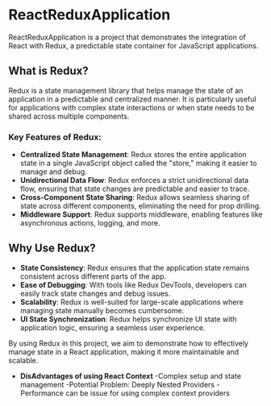 # ReactReduxApplication

ReactReduxApplication is a project that demonstrates the integration of React with Redux, a predictable state container for JavaScript applications.

## What is Redux?

Redux is a state management library that helps manage the state of an application in a predictable and centralized manner. It is particularly useful for applications with complex state interactions or when state needs to be shared across multiple components.

### Key Features of Redux:
- **Centralized State Management**: Redux stores the entire application state in a single JavaScript object called the "store," making it easier to manage and debug.
- **Unidirectional Data Flow**: Redux enforces a strict unidirectional data flow, ensuring that state changes are predictable and easier to trace.
- **Cross-Component State Sharing**: Redux allows seamless sharing of state across different components, eliminating the need for prop drilling.
- **Middleware Support**: Redux supports middleware, enabling features like asynchronous actions, logging, and more.

## Why Use Redux?

- **State Consistency**: Redux ensures that the application state remains consistent across different parts of the app.
- **Ease of Debugging**: With tools like Redux DevTools, developers can easily track state changes and debug issues.
- **Scalability**: Redux is well-suited for large-scale applications where managing state manually becomes cumbersome.
- **UI State Synchronization**: Redux helps synchronize UI state with application logic, ensuring a seamless user experience.

By using Redux in this project, we aim to demonstrate how to effectively manage state in a React application, making it more maintainable and scalable.


- **DisAdvantages of using React Context**
 -Complex setup and state management
 -Potential Problem: Deeply Nested Providers
 -Performance can be issue for using complex context providers


